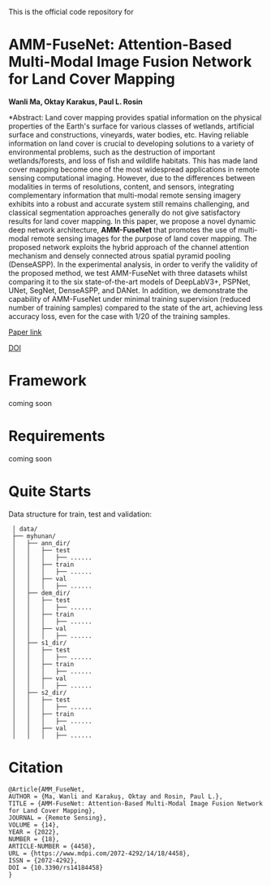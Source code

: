 This is the official code repository for 

# AMM-FuseNet: Attention-Based Multi-Modal Image Fusion Network for Land Cover Mapping

**Wanli Ma, Oktay Karakus, Paul L. Rosin**

*Abstract: Land cover mapping provides spatial information on the physical properties of the Earth's surface for various classes of wetlands, artificial surface and constructions, vineyards, water bodies, etc. Having reliable information on land cover is crucial to developing solutions to a variety of environmental problems, such as the destruction of important wetlands/forests, and loss of fish and wildlife habitats. This has made land cover mapping become one of the most widespread applications in remote sensing computational imaging. However, due to the differences between modalities in terms of resolutions, content, and sensors, integrating complementary information that multi-modal remote sensing imagery exhibits into a robust and accurate system still remains challenging, and classical segmentation approaches generally do not give satisfactory results for land cover mapping. In this paper, we propose a novel dynamic deep network architecture, **AMM-FuseNet** that promotes the use of multi-modal remote sensing images for the purpose of land cover mapping. The proposed network exploits the hybrid approach of the channel attention mechanism and densely connected atrous spatial pyramid pooling (DenseASPP). In the experimental analysis, in order  to verify the validity of the proposed method, we test AMM-FuseNet with three datasets whilst comparing it to the six state-of-the-art models of DeepLabV3+, PSPNet, UNet, SegNet, DenseASPP, and DANet. In addition, we  demonstrate the capability of AMM-FuseNet under minimal training supervision (reduced number of training samples) compared to the state of the art, achieving less accuracy loss, even for the case with 1/20 of the training samples.  


[Paper link](https://www.mdpi.com/2072-4292/14/18/4458)

[DOI](https://doi.org/10.3390/rs14184458)

# Framework
coming soon
# Requirements
coming soon
# Quite Starts
 Data structure for train, test and validation:
 ```
  │ data/
  ├── myhunan/
  │   ├── ann_dir/
  │   │   ├── test
  │   │   │   ├── ......
  │   │   ├── train
  │   │   │   ├── ......
  │   │   ├── val
  │   │   │   ├── ......
  │   ├── dem_dir/
  │   │   ├── test
  │   │   │   ├── ......
  │   │   ├── train
  │   │   │   ├── ......
  │   │   ├── val
  │   │   │   ├── ......
  │   ├── s1_dir/
  │   │   ├── test
  │   │   │   ├── ......
  │   │   ├── train
  │   │   │   ├── ......
  │   │   ├── val
  │   │   │   ├── ......
  │   ├── s2_dir/
  │   │   ├── test
  │   │   │   ├── ......
  │   │   ├── train
  │   │   │   ├── ......
  │   │   ├── val
  │   │   │   ├── ......

  ```
# Citation

```
@Article{AMM_FuseNet,
AUTHOR = {Ma, Wanli and Karakuş, Oktay and Rosin, Paul L.},
TITLE = {AMM-FuseNet: Attention-Based Multi-Modal Image Fusion Network for Land Cover Mapping},
JOURNAL = {Remote Sensing},
VOLUME = {14},
YEAR = {2022},
NUMBER = {18},
ARTICLE-NUMBER = {4458},
URL = {https://www.mdpi.com/2072-4292/14/18/4458},
ISSN = {2072-4292},
DOI = {10.3390/rs14184458}
}

```

